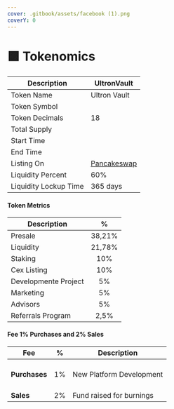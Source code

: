 ```yaml
---
cover: .gitbook/assets/facebook (1).png
coverY: 0
---
```


# 🟪 Tokenomics

| Description           | UltronVault                                                                                               |
| --------------------- | --------------------------------------------------------------------------------------------------------- |
| Token Name            | Ultron Vault                                                                                              |
| Token Symbol          |                                                                                                           |
| Token Decimals        | 18                                                                                                        |
| Total Supply          |                                                                                                           |
| Start Time            |                                                                                                           |
| End Time              |                                                                                                           |
| Listing On            | [Pancakeswap](https://pancakeswap.finance/swap?outputCurrency=0x71469B1180E2A76BA82A9cE7609077acb52f7B29) |
| Liquidity Percent     | 60%                                                                                                       |
| Liquidity Lockup Time | 365 days                                                                                                  |

#### Token Metrics

| Description          |    %   |
| -------------------- | :----: |
| Presale              | 38,21% |
| Liquidity            | 21,78% |
| Staking              |   10%  |
| Cex Listing          |   10%  |
| Developmente Project |   5%   |
| Marketing            |   5%   |
| Advisors             |   5%   |
| Referrals Program    |  2,5%  |

#### Fee 1% Purchases and 2% Sales

| Fee                |  %  | Description              |
| ------------------ | :-: | ------------------------ |
| <h4>Purchases</h4> |  1% | New Platform Development |
| **Sales**          |  2% | Fund raised for burnings |
